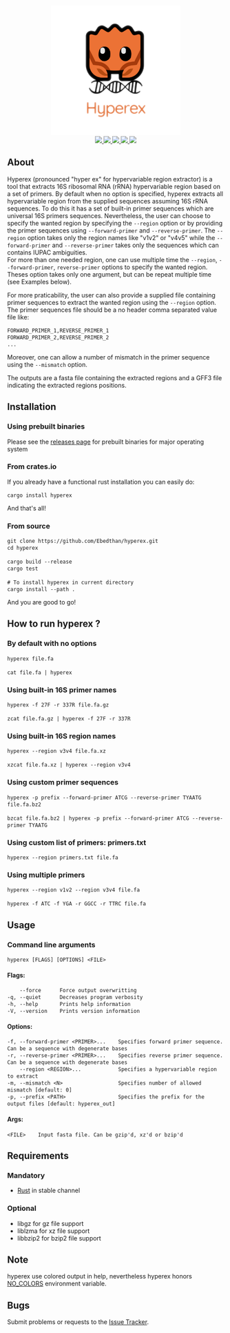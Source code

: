 <p align="center">
    <a href="https://github.com/Ebedthan/hyperex">
        <img src="img/hyperex.png" width="300">
    </a>
    </br>
    <a href="https://github.com/Ebedthan/hyperex/actions?query=workflow%3A%22Continuous+Integration%22">
        <img src="https://img.shields.io/github/workflow/status/Ebedthan/hyperex/Continuous%20Integration?style=flat&logo=GitHub%20Actions">
    </a>
    <a href="https://github.com/Ebedthan/hyperex/actions?query=workflow%3A%22Continuous+Deployment%22">
        <img src="https://img.shields.io/github/workflow/status/Ebedthan/hyperex/Continuous%20Deployment?style=flat&logo=GitHub%20Actions&label=deploy">
    </a>
    <a href="https://crates.io/crates/hyperex">
        <img src="https://img.shields.io/crates/v/hyperex.svg?style=flat">
    </a>
    <a href="https://codecov.io/gh/Ebedthan/hyperex">
        <img src="https://codecov.io/gh/Ebedthan/hyperex/branch/main/graph/badge.svg">
    </a>
    <a href="https://github.com/Ebedthan/hyperex/blob/master/LICENSE">
        <img src="https://img.shields.io/badge/license-MIT-blue?style=flat">
    </a>
</p>   


## About

Hyperex (pronounced "hyper ex" for hypervariable region extractor) is a tool that extracts 16S ribosomal RNA (rRNA) hypervariable region based on a set of primers. By default when no option is specified, hyperex extracts all hypervariable region from the supplied sequences assuming 16S rRNA sequences. To do this it has a set of built-in primer sequences which are universal 16S primers sequences.
Nevertheless, the user can choose to specify the wanted region by specifying the `--region` option or by providing the primer sequences using `--forward-primer` and `--reverse-primer`. The `--region` option takes only the region names like "v1v2" or "v4v5" while the `--forward-primer` and `--reverse-primer` takes only the sequences which can contains IUPAC ambiguities.  
For more than one needed region, one can use multiple time the `--region`, `--forward-primer`, `reverse-primer` options to specify the wanted region. Theses option takes only one argument, but can be repeat multiple time (see Examples below).

For more praticability, the user can also provide a supplied file containing primer sequences to extract the wanted region using the `--region` option. The primer sequences file should be a no header comma separated value file like:
```
FORWARD_PRIMER_1,REVERSE_PRIMER_1
FORWARD_PRIMER_2,REVERSE_PRIMER_2
...
```

Moreover, one can allow a number of mismatch in the primer sequence using the `--mismatch` option.

The outputs are a fasta file containing the extracted regions and a GFF3 file indicating the extracted regions positions.


## Installation

### Using prebuilt binaries

Please see the [releases page](https://github.com/Ebedthan/hyperex/releases) for prebuilt binaries for major operating system

### From crates.io
If you already have a functional rust installation you can easily do:

```
cargo install hyperex
```

And that's all!

### From source
```
git clone https://github.com/Ebedthan/hyperex.git
cd hyperex

cargo build --release
cargo test

# To install hyperex in current directory
cargo install --path .
```

And you are good to go!


## How to run hyperex ?

### By default with no options

```
hyperex file.fa

cat file.fa | hyperex
```

### Using built-in 16S primer names

```
hyperex -f 27F -r 337R file.fa.gz

zcat file.fa.gz | hyperex -f 27F -r 337R
```

### Using built-in 16S region names

```
hyperex --region v3v4 file.fa.xz

xzcat file.fa.xz | hyperex --region v3v4
```

### Using custom primer sequences

```
hyperex -p prefix --forward-primer ATCG --reverse-primer TYAATG file.fa.bz2

bzcat file.fa.bz2 | hyperex -p prefix --forward-primer ATCG --reverse-primer TYAATG
```

### Using custom list of primers: primers.txt

```
hyperex --region primers.txt file.fa
```

### Using multiple primers

```
hyperex --region v1v2 --region v3v4 file.fa

hyperex -f ATC -f YGA -r GGCC -r TTRC file.fa
```

## Usage

### Command line arguments

```
hyperex [FLAGS] [OPTIONS] <FILE>
```

#### Flags:
```
    --force      Force output overwritting
-q, --quiet      Decreases program verbosity
-h, --help       Prints help information
-V, --version    Prints version information
```

#### Options:
```
-f, --forward-primer <PRIMER>...    Specifies forward primer sequence. Can be a sequence with degenerate bases
-r, --reverse-primer <PRIMER>...    Specifies reverse primer sequence. Can be a sequence with degenerate bases
    --region <REGION>...            Specifies a hypervariable region to extract
-m, --mismatch <N>                  Specifies number of allowed mismatch [default: 0]
-p, --prefix <PATH>                 Specifies the prefix for the output files [default: hyperex_out]
```

#### Args:
```
<FILE>    Input fasta file. Can be gzip'd, xz'd or bzip'd
```

## Requirements

### Mandatory
- [Rust](https://rust-lang.org) in stable channel

### Optional
- libgz for gz file support
- liblzma for xz file support
- libbzip2 for bzip2 file support


## Note
hyperex use colored output in help, nevertheless hyperex honors [NO_COLORS](https://no-color.org/) environment variable.

## Bugs
Submit problems or requests to the [Issue Tracker](https://github.com/Ebedthan/hyperex/issues).

